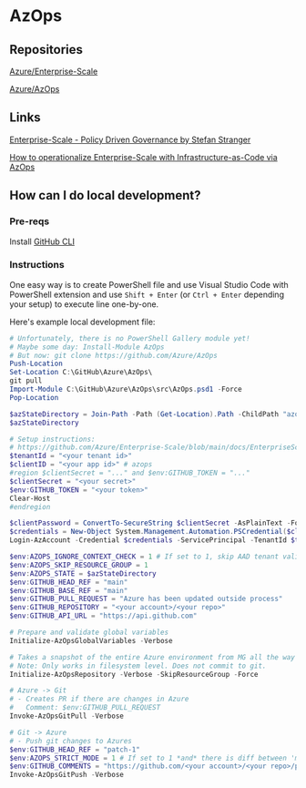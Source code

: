 # AzOps

## Repositories

[Azure/Enterprise-Scale](https://github.com/Azure/Enterprise-Scale)

[Azure/AzOps](https://github.com/Azure/AzOps)

## Links

[Enterprise-Scale - Policy Driven Governance by Stefan Stranger](https://stefanstranger.github.io/2020/08/28/EnterpriseScalePolicyDrivenGovernance/)

[How to operationalize Enterprise-Scale with Infrastructure-as-Code via AzOps](https://techcommunity.microsoft.com/t5/azure-architecture-blog/how-to-operationalize-enterprise-scale-with-infrastructure-as/ba-p/1759649)

## How can I do local development?

### Pre-reqs

Install [GitHub CLI](https://cli.github.com/)

### Instructions

One easy way is to create PowerShell file and use Visual Studio Code
with PowerShell extension and use `Shift + Enter` (or `Ctrl + Enter` depending your setup) to execute
line one-by-one.

Here's example local development file:

```powershell
# Unfortunately, there is no PowerShell Gallery module yet!
# Maybe some day: Install-Module AzOps
# But now: git clone https://github.com/Azure/AzOps
Push-Location
Set-Location C:\GitHub\Azure\AzOps\
git pull
Import-Module C:\GitHub\Azure\AzOps\src\AzOps.psd1 -Force
Pop-Location

$azStateDirectory = Join-Path -Path (Get-Location).Path -ChildPath "azops"
$azStateDirectory

# Setup instructions:
# https://github.com/Azure/Enterprise-Scale/blob/main/docs/EnterpriseScale-Setup-azure.md
$tenantId = "<your tenant id>"
$clientID = "<your app id>" # azops
#region $clientSecret = "..." and $env:GITHUB_TOKEN = "..."
$clientSecret = "<your secret>"
$env:GITHUB_TOKEN = "<your token>"
Clear-Host
#endregion

$clientPassword = ConvertTo-SecureString $clientSecret -AsPlainText -Force
$credentials = New-Object System.Management.Automation.PSCredential($clientID, $clientPassword)
Login-AzAccount -Credential $credentials -ServicePrincipal -TenantId $tenantId

$env:AZOPS_IGNORE_CONTEXT_CHECK = 1 # If set to 1, skip AAD tenant validation == 1
$env:AZOPS_SKIP_RESOURCE_GROUP = 1
$env:AZOPS_STATE = $azStateDirectory
$env:GITHUB_HEAD_REF = "main"
$env:GITHUB_BASE_REF = "main"
$env:GITHUB_PULL_REQUEST = "Azure has been updated outside process"
$env:GITHUB_REPOSITORY = "<your account>/<your repo>"
$env:GITHUB_API_URL = "https://api.github.com"

# Prepare and validate global variables
Initialize-AzOpsGlobalVariables -Verbose

# Takes a snapshot of the entire Azure environment from MG all the way down to resource level.
# Note: Only works in filesystem level. Does not commit to git.
Initialize-AzOpsRepository -Verbose -SkipResourceGroup -Force

# Azure -> Git
# - Creates PR if there are changes in Azure
#   Comment: $env:GITHUB_PULL_REQUEST
Invoke-AzOpsGitPull -Verbose

# Git -> Azure
# - Push git changes to Azures
$env:GITHUB_HEAD_REF = "patch-1"
$env:AZOPS_STRICT_MODE = 1 # If set to 1 *and* there is diff between 'main' and Azure then it stops and updates comment.
$env:GITHUB_COMMENTS = "https://github.com/<your account>/<your repo>/pull/<example pull request number>"
Invoke-AzOpsGitPush -Verbose
```
